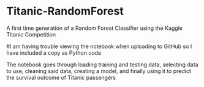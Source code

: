 # Titanic-RandomForest
A first time generation of a Random Forest Classifier using the Kaggle Titanic Competition

#I am having trouble viewing the notebook when uploading to GitHub so I have included a copy as Python code

The notebook goes through loading training and testing data, selecting data to use, cleaning said data, creating a model, and finally using it to predict the survival outcome of Titanic passengers
